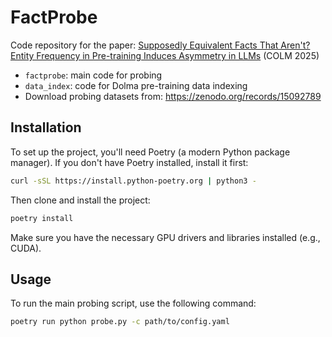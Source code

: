 # FactProbe

Code repository for the paper: [Supposedly Equivalent Facts That Aren't? Entity Frequency in Pre-training Induces Asymmetry in LLMs](https://arxiv.org/abs/2503.22362) (COLM 2025)

- `factprobe`: main code for probing
- `data_index`: code for Dolma pre-training data indexing
- Download probing datasets from: https://zenodo.org/records/15092789

## Installation

To set up the project, you'll need Poetry (a modern Python package manager). If you don't have Poetry installed, install it first:

```bash
curl -sSL https://install.python-poetry.org | python3 -
```

Then clone and install the project:

```bash
poetry install
```

Make sure you have the necessary GPU drivers and libraries installed (e.g., CUDA).

## Usage

To run the main probing script, use the following command:

```bash
poetry run python probe.py -c path/to/config.yaml
```
